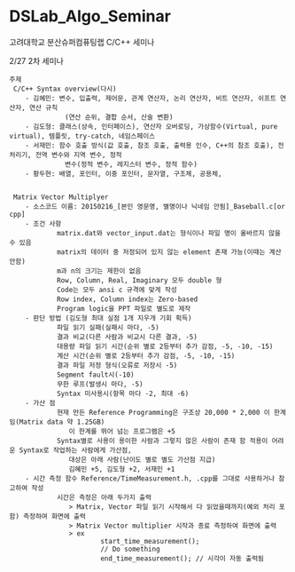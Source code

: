 ﻿DSLab_Algo_Seminar
==================
고려대학교 분산슈퍼컴퓨팅랩 C/C++ 세미나

2/27 2차 세미나
 
    주제
     C/C++ Syntax overview(다시)
        - 김혜민: 변수, 입출력, 제어문, 관계 연산자, 논리 연산자, 비트 연산자, 쉬프트 연산자, 연산 규칙
                  (연산 순위, 결합 순서, 산술 변환)
        - 김도형: 클래스(상속, 인터페이스), 연산자 오버로딩, 가상함수(Virtual, pure virtual), 템플릿, try-catch, 네임스페이스
        - 서재민: 함수 호출 방식(값 호출, 참조 호출, 출력용 인수, C++의 참조 호출), 전처리기, 전역 변수와 지역 변수, 정적
                  변수(정적 변수, 레지스터 변수, 정적 함수)
        - 황두현: 배열, 포인터, 이중 포인터, 문자열, 구조체, 공용체, 

     
     Matrix Vector Multiplyer
        - 소스코드 이름: 20150216_[본인 영문명, 별명이나 닉네임 안됨]_Baseball.c[or cpp]
        - 조건 사항
                matrix.dat와 vector_input.dat는 형식이나 파일 명이 올바르지 않을 수 있음
                matrix의 데이터 중 저정되어 있지 않는 element 존재 가능(이때는 계산 안함)
                m과 n의 크기는 제한이 없음
                Row, Column, Real, Imaginary 모두 double 형
                Code는 모두 ansi c 규격에 맞게 작성
                Row index, Column index는 Zero-based
                Program logic을 PPT 파일로 별도로 제작
        - 판단 방법 (김도형 최대 실점 1개 지우개 기회 획득)
                파일 읽기 실패(실패시 마다, -5)
                결과 비교(다른 사람과 비교시 다른 결과, -5)
                대용량 파일 읽기 시간(순위 별로 2등부터 추가 감점, -5, -10, -15)
                계산 시간(순위 별로 2등부터 추가 감점, -5, -10, -15)
                결과 파일 저정 형식(오류로 저장시 -5)
                Segment fault시(-10)
                무한 루프(발생시 마다, -5)
                Syntax 미사용시(항목 마다 -2, 최대 -6)
        - 가산 점
                현재 만든 Reference Programming은 구조상 20,000 * 2,000 이 한계임(Matrix data 약 1.25GB) 
                   이 한계를 뛰어 넘는 프로그램은 +5
                Syntax별로 사용이 용이한 사람과 그렇지 않은 사람이 존재 함 적용이 어려운 Syntax로 작업하는 사람에게 가산점,
                   대상은 아래 사람(난이도 별로 별도 가산점 지급)
                   김혜민 +5, 김도형 +2, 서재민 +1
        - 시간 측정 함수 Reference/TimeMeasurement.h, .cpp를 그대로 사용하거나 참고하여 작성
                시간은 측정은 아래 두가지 출력
                   > Matrix, Vector 파일 읽기 시작해서 다 읽었을때까지(예외 처리 포함) 측정하여 화면에 출력
                   > Matrix Vector multiplier 시작과 종료 측정하여 화면에 출력
                   > ex     
                           start_time_measurement(); 
                           // Do something
                           end_time_measurement(); // 시각이 자동 출력됨
                

